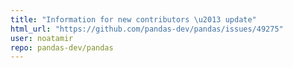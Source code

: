 ```yaml
---
title: "Information for new contributors \u2013 update"
html_url: "https://github.com/pandas-dev/pandas/issues/49275"
user: noatamir
repo: pandas-dev/pandas
---
```


